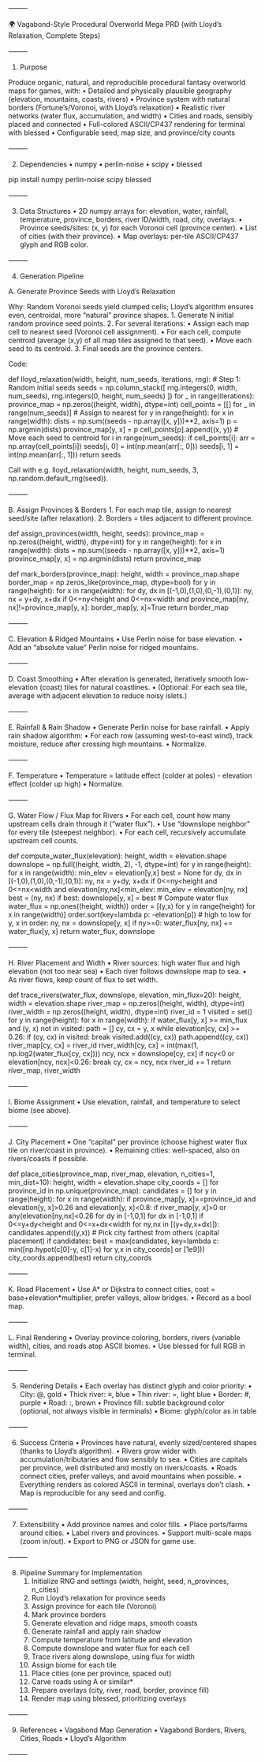 ⸻

🌍 Vagabond-Style Procedural Overworld Mega PRD (with Lloyd’s Relaxation, Complete Steps)

⸻

1. Purpose

Produce organic, natural, and reproducible procedural fantasy overworld maps for games, with:
	•	Detailed and physically plausible geography (elevation, mountains, coasts, rivers)
	•	Province system with natural borders (Fortune’s/Voronoi, with Lloyd’s relaxation)
	•	Realistic river networks (water flux, accumulation, and width)
	•	Cities and roads, sensibly placed and connected
	•	Full-colored ASCII/CP437 rendering for terminal with blessed
	•	Configurable seed, map size, and province/city counts

⸻

2. Dependencies
	•	numpy
	•	perlin-noise
	•	scipy
	•	blessed

pip install numpy perlin-noise scipy blessed


⸻

3. Data Structures
	•	2D numpy arrays for: elevation, water, rainfall, temperature, province, borders, river ID/width, road, city, overlays.
	•	Province seeds/sites: (x, y) for each Voronoi cell (province center).
	•	List of cities (with their province).
	•	Map overlays: per-tile ASCII/CP437 glyph and RGB color.

⸻

4. Generation Pipeline

A. Generate Province Seeds with Lloyd’s Relaxation

Why: Random Voronoi seeds yield clumped cells; Lloyd’s algorithm ensures even, centroidal, more “natural” province shapes.
	1.	Generate N initial random province seed points.
	2.	For several iterations:
	•	Assign each map cell to nearest seed (Voronoi cell assignment).
	•	For each cell, compute centroid (average (x,y) of all map tiles assigned to that seed).
	•	Move each seed to its centroid.
	3.	Final seeds are the province centers.

Code:

def lloyd_relaxation(width, height, num_seeds, iterations, rng):
    # Step 1: Random initial seeds
    seeds = np.column_stack([
        rng.integers(0, width, num_seeds),
        rng.integers(0, height, num_seeds)
    ])
    for _ in range(iterations):
        province_map = np.zeros((height, width), dtype=int)
        cell_points = [[] for _ in range(num_seeds)]
        # Assign to nearest
        for y in range(height):
            for x in range(width):
                dists = np.sum((seeds - np.array([x, y]))**2, axis=1)
                p = np.argmin(dists)
                province_map[y, x] = p
                cell_points[p].append((x, y))
        # Move each seed to centroid
        for i in range(num_seeds):
            if cell_points[i]:
                arr = np.array(cell_points[i])
                seeds[i, 0] = int(np.mean(arr[:, 0]))
                seeds[i, 1] = int(np.mean(arr[:, 1]))
    return seeds

Call with e.g. lloyd_relaxation(width, height, num_seeds, 3, np.random.default_rng(seed)).

⸻

B. Assign Provinces & Borders
	1.	For each map tile, assign to nearest seed/site (after relaxation).
	2.	Borders = tiles adjacent to different province.

def assign_provinces(width, height, seeds):
    province_map = np.zeros((height, width), dtype=int)
    for y in range(height):
        for x in range(width):
            dists = np.sum((seeds - np.array([x, y]))**2, axis=1)
            province_map[y, x] = np.argmin(dists)
    return province_map

def mark_borders(province_map):
    height, width = province_map.shape
    border_map = np.zeros_like(province_map, dtype=bool)
    for y in range(height):
        for x in range(width):
            for dy, dx in [(-1,0),(1,0),(0,-1),(0,1)]:
                ny, nx = y+dy, x+dx
                if 0<=ny<height and 0<=nx<width and province_map[ny, nx]!=province_map[y, x]:
                    border_map[y, x]=True
    return border_map


⸻

C. Elevation & Ridged Mountains
	•	Use Perlin noise for base elevation.
	•	Add an “absolute value” Perlin noise for ridged mountains.

⸻

D. Coast Smoothing
	•	After elevation is generated, iteratively smooth low-elevation (coast) tiles for natural coastlines.
	•	(Optional: For each sea tile, average with adjacent elevation to reduce noisy islets.)

⸻

E. Rainfall & Rain Shadow
	•	Generate Perlin noise for base rainfall.
	•	Apply rain shadow algorithm:
	•	For each row (assuming west-to-east wind), track moisture, reduce after crossing high mountains.
	•	Normalize.

⸻

F. Temperature
	•	Temperature = latitude effect (colder at poles) - elevation effect (colder up high)
	•	Normalize.

⸻

G. Water Flow / Flux Map for Rivers
	•	For each cell, count how many upstream cells drain through it (“water flux”).
	•	Use “downslope neighbor” for every tile (steepest neighbor).
	•	For each cell, recursively accumulate upstream cell counts.

def compute_water_flux(elevation):
    height, width = elevation.shape
    downslope = np.full((height, width, 2), -1, dtype=int)
    for y in range(height):
        for x in range(width):
            min_elev = elevation[y,x]
            best = None
            for dy, dx in [(-1,0),(1,0),(0,-1),(0,1)]:
                ny, nx = y+dy, x+dx
                if 0<=ny<height and 0<=nx<width and elevation[ny,nx]<min_elev:
                    min_elev = elevation[ny, nx]
                    best = (ny, nx)
            if best:
                downslope[y, x] = best
    # Compute water flux
    water_flux = np.ones((height, width))
    order = [(y,x) for y in range(height) for x in range(width)]
    order.sort(key=lambda p: -elevation[p])  # high to low
    for y, x in order:
        ny, nx = downslope[y, x]
        if ny>=0:
            water_flux[ny, nx] += water_flux[y, x]
    return water_flux, downslope


⸻

H. River Placement and Width
	•	River sources: high water flux and high elevation (not too near sea)
	•	Each river follows downslope map to sea.
	•	As river flows, keep count of flux to set width.

def trace_rivers(water_flux, downslope, elevation, min_flux=20):
    height, width = elevation.shape
    river_map = np.zeros((height, width), dtype=int)
    river_width = np.zeros((height, width), dtype=int)
    river_id = 1
    visited = set()
    for y in range(height):
        for x in range(width):
            if water_flux[y, x] >= min_flux and (y, x) not in visited:
                path = []
                cy, cx = y, x
                while elevation[cy, cx] >= 0.26:
                    if (cy, cx) in visited:
                        break
                    visited.add((cy, cx))
                    path.append((cy, cx))
                    river_map[cy, cx] = river_id
                    river_width[cy, cx] = int(max(1, np.log2(water_flux[cy, cx])))
                    ncy, ncx = downslope[cy, cx]
                    if ncy<0 or elevation[ncy, ncx]<0.26:
                        break
                    cy, cx = ncy, ncx
                river_id += 1
    return river_map, river_width


⸻

I. Biome Assignment
	•	Use elevation, rainfall, and temperature to select biome (see above).

⸻

J. City Placement
	•	One “capital” per province (choose highest water flux tile on river/coast in province).
	•	Remaining cities: well-spaced, also on rivers/coasts if possible.

def place_cities(province_map, river_map, elevation, n_cities=1, min_dist=10):
    height, width = elevation.shape
    city_coords = []
    for province_id in np.unique(province_map):
        candidates = []
        for y in range(height):
            for x in range(width):
                if province_map[y, x]==province_id and elevation[y, x]>0.26 and elevation[y, x]<0.8:
                    if river_map[y, x]>0 or any(elevation[ny,nx]<0.26 for dy in [-1,0,1] for dx in [-1,0,1] 
                        if 0<=y+dy<height and 0<=x+dx<width for ny,nx in [(y+dy,x+dx)]):
                        candidates.append((y,x))
        # Pick city farthest from others (capital placement)
        if candidates:
            best = max(candidates, key=lambda c: min([np.hypot(c[0]-y, c[1]-x) for y,x in city_coords] or [1e9]))
            city_coords.append(best)
    return city_coords


⸻

K. Road Placement
	•	Use A* or Dijkstra to connect cities, cost = base+elevation*multiplier, prefer valleys, allow bridges.
	•	Record as a bool map.

⸻

L. Final Rendering
	•	Overlay province coloring, borders, rivers (variable width), cities, and roads atop ASCII biomes.
	•	Use blessed for full RGB in terminal.

⸻

5. Rendering Details
	•	Each overlay has distinct glyph and color priority:
	•	City: @, gold
	•	Thick river: ≡, blue
	•	Thin river: =, light blue
	•	Border: #, purple
	•	Road: :, brown
	•	Province fill: subtle background color (optional, not always visible in terminals)
	•	Biome: glyph/color as in table

⸻

6. Success Criteria
	•	Provinces have natural, evenly sized/centered shapes (thanks to Lloyd’s algorithm).
	•	Rivers grow wider with accumulation/tributaries and flow sensibly to sea.
	•	Cities are capitals per province, well distributed and mostly on rivers/coasts.
	•	Roads connect cities, prefer valleys, and avoid mountains when possible.
	•	Everything renders as colored ASCII in terminal, overlays don’t clash.
	•	Map is reproducible for any seed and config.

⸻

7. Extensibility
	•	Add province names and color fills.
	•	Place ports/farms around cities.
	•	Label rivers and provinces.
	•	Support multi-scale maps (zoom in/out).
	•	Export to PNG or JSON for game use.

⸻

8. Pipeline Summary for Implementation
	1.	Initialize RNG and settings (width, height, seed, n_provinces, n_cities)
	2.	Run Lloyd’s relaxation for province seeds
	3.	Assign province for each tile (Voronoi)
	4.	Mark province borders
	5.	Generate elevation and ridge maps, smooth coasts
	6.	Generate rainfall and apply rain shadow
	7.	Compute temperature from latitude and elevation
	8.	Compute downslope and water flux for each cell
	9.	Trace rivers along downslope, using flux for width
	10.	Assign biome for each tile
	11.	Place cities (one per province, spaced out)
	12.	Carve roads using A or similar*
	13.	Prepare overlays (city, river, road, border, province fill)
	14.	Render map using blessed, prioritizing overlays

⸻

9. References
	•	Vagabond Map Generation
	•	Vagabond Borders, Rivers, Cities, Roads
	•	Lloyd’s Algorithm

⸻
